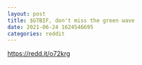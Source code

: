 ```yaml
--- 
layout: post 
title: $GTBIF, don't miss the green wave 
date: 2021-06-24 1624546695 
categories: reddit 
--- 
```

https://redd.it/o72krg